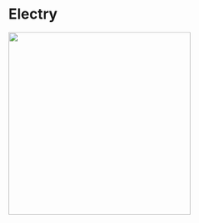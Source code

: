# Electry
<img src="https://github.com/C-Min-Min/Electry/blob/main/images/AyyMDTechTips-logo.png" width="360">